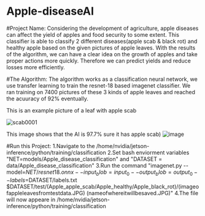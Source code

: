 # Apple-diseaseAI

#Project Name: 
Considering the development of agriculture, apple diseases can affect the yield of apples and food security to some extent.
This classifier is able to classify 2 different diseases(apple scab & black rot) and healthy apple based on the given pictures of apple leaves. With the results of the algorithm, we can have a clear idea on the growth of apples and take proper actions more quickly. Therefore we can predict yields and reduce losses more efficiently.

#The Algorithm:
The algorithm works as a classification neural network, we use transfer learning to train the resnet-18 based imagenet classifier. We ran training on 7400 pictures of these 3 kinds of apple leaves and reached the acuuracy of 92% eventually. 

This is an example picture of a leaf with apple scab

![scab0001](https://github.com/user-attachments/assets/450e95fc-70fb-4915-bd8c-bb889f744ada)


This image shows that the AI is 97.7% sure it has apple scab)
![image](https://github.com/user-attachments/assets/26d55b85-2428-4cda-838a-6333660aab73)


#Run this Project:
1.Navigate to the /home/nvidia/jetson-inference/python/training/classification
2.Set bash enviorment variables "NET=models/Apple_disease_classification" and "DATASET = data/Apple_disease_classification"
3.Run the command "imagenet.py --model=$NET/resnet18.onnx --input_blob=input_0 --output_blob=output_0 --labels=$DATASET/labels.txt $DATASET/test/(Apple_apple_scab/Apple_healthy/Apple_black_rot)/(imageofappleleavesfromtestdata.JPG) (nameofwhereitwillbesaved.JPG)"
4.The file will now appeare in /home/nvidia/jetson-inference/python/training/classification




